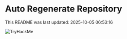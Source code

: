 # Auto Regenerate Repository

This README was last updated: 2025-10-05 06:53:16

 ![TryHackMe](https://tryhackme.com/badge/533634)